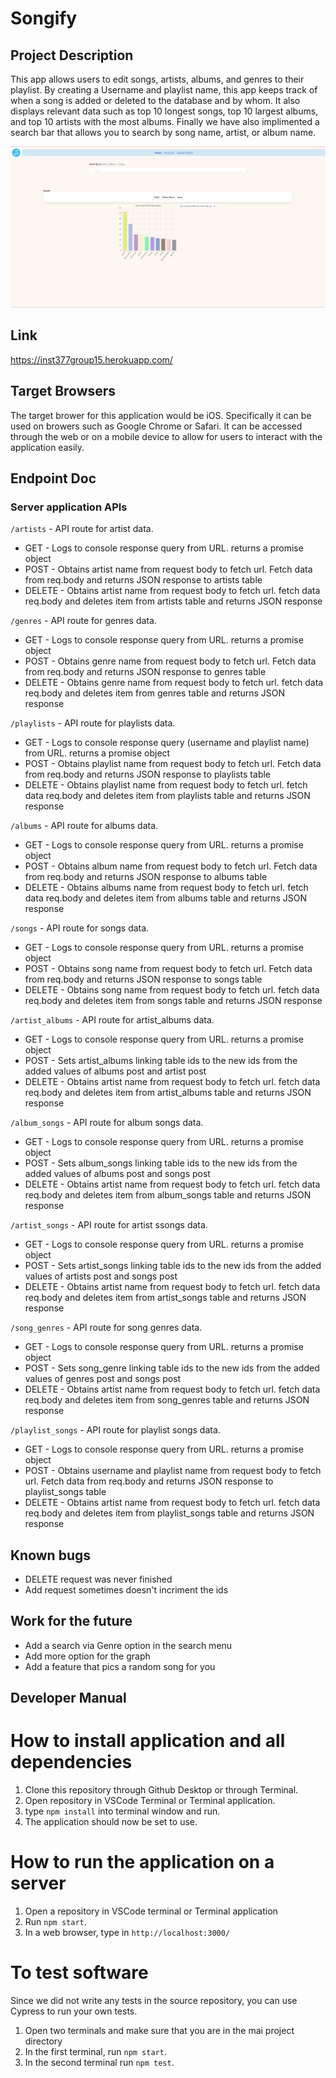 # Songify

## Project Description
This app allows users to edit songs, artists, albums, and genres to their playlist. By creating a Username and playlist name, this app keeps track of when a song is added or deleted to the database and by whom. It also displays relevant data such as top 10 longest songs, top 10 largest albums, and top 10 artists with the most albums. Finally we have also implimented a search bar that allows you to search by song name, artist, or album name.

![Alt hompage](client/images/homepage.png)
## Link
https://inst377group15.herokuapp.com/

## Target Browsers
The target brower for this application would be iOS. Specifically it can be used on browers such as Google Chrome or Safari. It can be accessed through the web or on a mobile device to allow for users to interact with the application easily. 
## Endpoint Doc 
### Server application APIs
```/artists``` - API route for artist data.
* GET - Logs to console response query from URL. returns a promise object
* POST - Obtains artist name from request body to fetch url. Fetch data from req.body and returns JSON response to artists table
* DELETE - Obtains artist name from request body to fetch url. fetch data req.body and deletes item from artists table and returns JSON response

```/genres``` - API route for genres data.
* GET - Logs to console response query from URL. returns a promise object
* POST - Obtains genre name from request body to fetch url. Fetch data from req.body and returns JSON response to genres table
* DELETE - Obtains genre name from request body to fetch url. fetch data req.body and deletes item from genres table and returns JSON response

```/playlists``` - API route for playlists data.
* GET - Logs to console response query (username and playlist name) from URL. returns a promise object
* POST - Obtains playlist name from request body to fetch url. Fetch data from req.body and returns JSON response to playlists table
* DELETE - Obtains playlist name from request body to fetch url. fetch data req.body and deletes item from playlists table and returns JSON response

```/albums``` - API route for albums data.
* GET - Logs to console response query from URL. returns a promise object
* POST - Obtains album name from request body to fetch url. Fetch data from req.body and returns JSON response to albums table
* DELETE - Obtains albums name from request body to fetch url. fetch data req.body and deletes item from albums table and returns JSON response

```/songs``` - API route for songs data.
* GET - Logs to console response query from URL. returns a promise object
* POST - Obtains song name from request body to fetch url. Fetch data from req.body and returns JSON response to songs table
* DELETE - Obtains song name from request body to fetch url. fetch data req.body and deletes item from songs table and returns JSON response

```/artist_albums``` - API route for artist_albums data.
* GET - Logs to console response query from URL. returns a promise object
* POST - Sets artist_albums linking table ids to the new ids from the added values of albums post and artist post
* DELETE - Obtains artist name from request body to fetch url. fetch data req.body and deletes item from artist_albums table and returns JSON response

```/album_songs``` - API route for album songs data.
* GET - Logs to console response query from URL. returns a promise object
* POST - Sets album_songs linking table ids to the new ids from the added values of albums post and songs post
* DELETE - Obtains artist name from request body to fetch url. fetch data req.body and deletes item from album_songs table and returns JSON response

```/artist_songs``` - API route for artist ssongs data.
* GET - Logs to console response query from URL. returns a promise object
* POST - Sets artist_songs linking table ids to the new ids from the added values of artists post and songs post
* DELETE - Obtains artist name from request body to fetch url. fetch data req.body and deletes item from artist_songs table and returns JSON response

```/song_genres``` - API route for song genres data.
* GET - Logs to console response query from URL. returns a promise object
* POST - Sets song_genre linking table ids to the new ids from the added values of genres post and songs post
* DELETE - Obtains artist name from request body to fetch url. fetch data req.body and deletes item from song_genres table and returns JSON response

```/playlist_songs``` - API route for playlist songs data.
* GET - Logs to console response query from URL. returns a promise object
* POST - Obtains username and playlist name from request body to fetch url. Fetch data from req.body and returns JSON response to playlist_songs table
* DELETE - Obtains artist name from request body to fetch url. fetch data req.body and deletes item from playlist_songs table and returns JSON response

## Known bugs
* DELETE request was never finished
* Add request sometimes doesn't incriment the ids

## Work for the future
* Add a search via Genre option in the search menu
* Add more option for the graph
* Add a feature that pics a random song for you

## Developer Manual
# How to install application and all dependencies
1. Clone this repository through Github Desktop or through Terminal.
2. Open repository in VSCode Terminal or Terminal application.
3. type ```npm install``` into terminal window and run.
4. The application should now be set to use.
# How to run the application on a server
1. Open a repository in VSCode terminal or Terminal application
2. Run ```npm start```.
3. In a web browser, type in ```http://localhost:3000/```
# To test software
Since we did not write any tests in the source repository, you can use Cypress to run your own tests.
1. Open two terminals and make sure that you are in the mai project directory
2. In the first terminal, run ```npm start```.
3. In the second terminal run ```npm test```.

